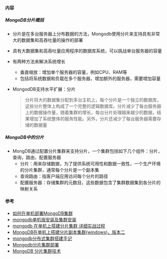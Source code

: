 
#### 内容
##### MongoDB分片概括
* 分片是在多台服务器上分布数据的方法，Mongodb使用分片来支持具有非常大的数据集和高吞吐量的操作的部署
* 具有大数据集和高吞吐量应用程序的数据库系统，可以挑战单台服务器的容量

* 有两种方法来解决系统增长
  * 垂直缩放：增加单个服务器的容量，例如CPU、RAM等
  * 包括将系统数据和负载在多个服务器，增加额外的服务器，需要增加容量

* MongodDB支持水平扩展：分片
  > 分片将大的数据集分配到多台主机上，每个分片是一个独立的数据库，这些分片整体上构成了一个完整的逻辑数据库。分片减少了每台服务器上的数据操作量，随着集群的增长，每台分片处理越来越少的数据，结果增加了系统整体的服务性能。另外，分片还减少了每台服务器需要存储的数据量

##### MongoDB中的分片
* MongDB通过配置分片集群来支持分片，一个集群包括如下几个组件：分片，查询，路由，配置服务器
  * 分片：用来存储数据，为了提供系统可用性和数据一致性，一个生产环境的分片集群，通常每个分片是一个副本集
  * 查询路由：指客户端应用访问每个分片的路径
  * 配置服务器：存储集群的元数目，这些数据包含了集群数据集到各分片的映射关系



#### 参考
* [如何在单机部署MongoDB集群](https://www.jianshu.com/p/663103de8ed5)
* [mongodb单机版安装及集群安装](https://blog.csdn.net/qq_36305027/article/details/80561222)
* [mongodb 在单机上搭建分片集群 详细实战过程](https://blog.csdn.net/mchdba/article/details/51884319)
* [MongoDB在单机上搭建分片副本集群(windows)，版本二](http://www.cnblogs.com/a-horse-mosaic/p/9284297.html)
* [mongodb分布式集群搭建手记](https://www.cnblogs.com/littleatp/p/8563273.html)
* [Mongodb分片集群部署](https://www.jianshu.com/p/cb55bb333e2d)
* [MongoDB 分片集群技术](https://www.cnblogs.com/clsn/p/8214345.html)